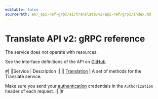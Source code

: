 ```yaml
---
editable: false
sourcePath: en/_api-ref-grpc/ai/translate/v2/api-ref/grpc/index.md
---
```


# Translate API v2: gRPC reference

The service does not operate with resources.

See the interface definitions of the API on [GitHub](https://github.com/yandex-cloud/cloudapi).

#|
||Service | Description ||
|| [Translation](Translation/index.md) | A set of methods for the Translate service.

Make sure you send your [authentication](/docs/translate/api-ref/authentication) credentials in the `Authorization` header of each request. ||
|#